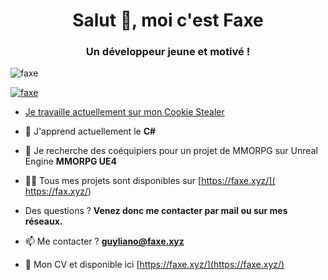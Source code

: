 <h1 align="center">Salut 👋, moi c'est Faxe</h1>
<h3 align="center">Un développeur jeune et motivé !</h3>

<p align="left"> <img src= "https://komarev.com/ghpvc/?username=faxe&label=Profile%20views&color=0e75b6&style=flat" alt="faxe" /> </p>

<p align="left"> <a href="https : //github.com/ryo-ma/github-profile-trophy"><img src="https://github-profile-trophy.vercel.app/?username=faxe" alt="faxe" /></ a> </p>

- Je travaille actuellement sur mon [Cookie Stealer](https://github.com/FaxeLeDev/Cookie-stealer/)

- 🌱 J'apprend actuellement le **C#**

- 👯 Je recherche des coéquipiers pour un projet de MMORPG sur Unreal Engine **MMORPG UE4**

- 👨‍💻 Tous mes projets sont disponibles sur [https://faxe.xyz/]( https://fax.xyz/)

- Des questions ? **Venez donc me contacter par mail ou sur mes réseaux.**

- 📫 Me contacter ? **guyliano@faxe.xyz**

- 📄 Mon CV et disponible ici [https://faxe.xyz/](https://faxe.xyz/)
